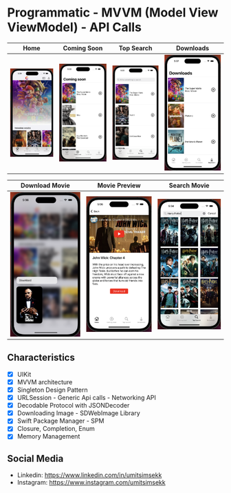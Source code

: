 # Programmatic - MVVM (Model View ViewModel) -  API Calls

Home     |  Coming Soon | Top Search | Downloads
:-------------------------:|:-------------------------:|:-------------------------:|:-------------------------:
<img alt="Home" src="Screenshot/home.png">|<img alt="Coming Soon" src="Screenshot/comingsoon.png">|<img alt="Top Search" src="Screenshot/topsearch.png">|<img alt="Downloads" src="Screenshot/downloads.png">

Download Movie |  Movie Preview | Search Movie
:-------------------------:|:-------------------------:|:-------------------------:
<img alt="Movie Preview" src="Screenshot/downloadmovie.png">|<img alt="Search Movies" src="Screenshot/moviepreview.png"> | <img alt="Search Movie" src="Screenshot/searchmovies.png">


## Characteristics

- [x] UIKit
- [x] MVVM architecture
- [x] Singleton Design Pattern
- [x] URLSession - Generic Api calls - Networking API
- [x] Decodable Protocol with JSONDecoder
- [x] Downloading Image - SDWebImage Library
- [x] Swift Package Manager - SPM
- [x] Closure, Completion, Enum
- [x] Memory Management

## Social Media
- Linkedin: https://www.linkedin.com/in/umitsimsekk
- Instagram: https://www.instagram.com/umitsimsekk
